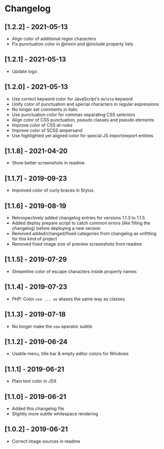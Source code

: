 # Changelog

## [1.2.2] - 2021-05-13

- Align color of additional regex characters
- Fix punctuation color in @mixin and @include property lists

## [1.2.1] - 2021-05-13

- Update logo

## [1.2.0] - 2021-05-13

- Use correct keyword color for JavaScript's `delete` keyword
- Unify color of punctuation and special characters in regular expressions
- No longer set comments in italic
- Use punctuation color for commas separating CSS selectors
- Align color of CSS punctuation, pseudo classes and pseudo elements
- Improve color of CSS at-rules
- Improve color of SCSS ampersand
- Use highlighted yet aligned color for special JS import/export entities

## [1.1.8] - 2021-04-20

- Show better screenshots in readme

## [1.1.7] - 2019-09-23

- Improved color of curly braces in Stylus

## [1.1.6] - 2019-08-19

- Retrospectively added changelog entries for versions 1.1.3 to 1.1.5
- Added deploy prepare script to catch common errors (like filling the changelog) before deploying a new version
- Removed added/changed/fixed categories from changelog as unfitting for this kind of project
- Removed fixed image size of preview screenshots from readme

## [1.1.5] - 2019-07-29

- Streamline color of escape characters inside property names

## [1.1.4] - 2019-07-23

- PHP: Color `use ... as` aliases the same way as classes

## [1.1.3] - 2019-07-18

- No longer make the `new` operator subtle

## [1.1.2] - 2019-06-24

- Usable menu, title bar & empty editor colors for Windows

## [1.1.1] - 2019-06-21

- Plain text color in JSX

## [1.1.0] - 2019-06-21

- Added this changelog file
- Slightly more subtle whitespace rendering

## [1.0.2] - 2019-06-21

- Correct image sources in readme
